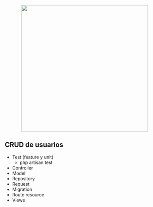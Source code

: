 <p align="center"><a href="https://laravel.com" target="_blank"><img src="https://raw.githubusercontent.com/laravel/art/master/logo-lockup/5%20SVG/2%20CMYK/1%20Full%20Color/laravel-logolockup-cmyk-red.svg" width="400"></a></p>

## CRUD de usuarios

- Test (feature y unit)
    * php artisan test
- Controller
- Model
- Repository
- Request
- Migration
- Route resource
- Views
